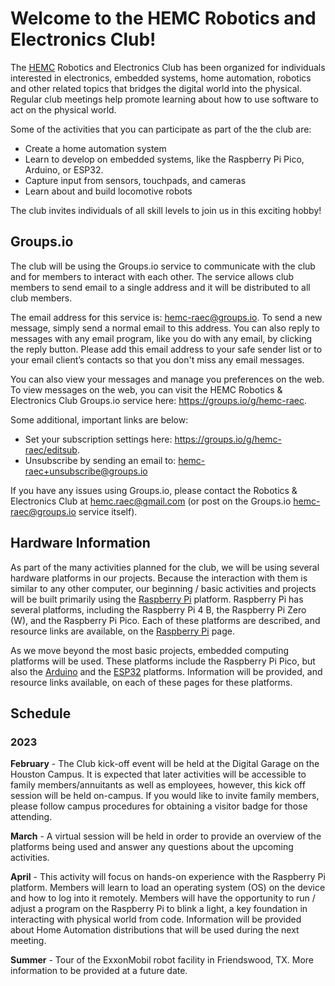 # Welcome to the HEMC Robotics and Electronics Club!
The [HEMC](https://hemc.org) Robotics and Electronics Club has been organized for individuals interested in electronics, embedded systems, home automation, robotics and other related topics that bridges the digital world into the physical.  Regular club meetings help promote learning about how to use software to act on the physical world.

Some of the activities that you can participate as part of the the club are:
- Create a home automation system
- Learn to develop on embedded systems, like the Raspberry Pi Pico, Arduino, or ESP32.
- Capture input from sensors, touchpads, and cameras
- Learn about and build locomotive robots

The club invites individuals of all skill levels to join us in this exciting hobby!

## Groups.io
The club will be using the Groups.io service to communicate with the club and for members to interact with each other.  The service allows club members to send email to a single address and it will be distributed to all club members.

The email address for this service is: [hemc-raec@groups.io](hemc-raec@groups.io).  To send a new message, simply send a normal email to this address.  You can also reply to messages with any email program, like you do with any email, by clicking the reply button.  Please add this email address to your safe sender list or to your email client’s contacts so that you don't miss any email messages.

You can also view your messages and manage you preferences on the web.  To view messages on the web, you can visit the HEMC Robotics & Electronics Club Groups.io service here: https://groups.io/g/hemc-raec.  

Some additional, important links are below:
- Set your subscription settings here: https://groups.io/g/hemc-raec/editsub.
- Unsubscribe by sending an email to: hemc-raec+unsubscribe@groups.io

If you have any issues using Groups.io, please contact the Robotics & Electronics Club at hemc.raec@gmail.com (or post on the Groups.io hemc-raec@groups.io service itself). 

## Hardware Information
As part of the many activities planned for the club, we will be using several hardware platforms in our projects.  Because the interaction with them is similar to any other computer, our beginning / basic activities and projects will be built primarily using the [Raspberry Pi](RaspberryPi.md) platform.  Raspberry Pi has several platforms, including the Raspberry Pi 4 B, the Raspberry Pi Zero (W), and the Raspberry Pi Pico.  Each of these platforms are described, and resource links are available, on the [Raspberry Pi](RaspberryPi.md) page.

As we move beyond the most basic projects, embedded computing platforms will be used.  These platforms include the Raspberry Pi Pico, but also the [Arduino](Arduino.md) and the [ESP32](ESP32.md) platforms.  Information will be provided, and resource links available, on each of these pages for these platforms.

## Schedule
### 2023
**February** - The Club kick-off event will be held at the Digital Garage on the Houston Campus.  It is expected that later activities will be accessible to family members/annuitants as well as employees, however, this kick off session will be held on-campus.  If you would like to invite family members, please follow campus procedures for obtaining a visitor badge for those attending.

**March** - A virtual session will be held in order to provide an overview of the platforms being used and answer any questions about the upcoming activities. 

**April** - This activity will focus on hands-on experience with the Raspberry Pi platform.  Members will learn to load an operating system (OS) on the device and how to log into it remotely. Members will have the opportunity to run / adjust a program on the Raspberry Pi to blink a light, a key foundation in interacting with physical world from code.  Information will be provided about Home Automation distributions that will be used during the next meeting.

**Summer** - Tour of the ExxonMobil robot facility in Friendswood, TX.  More information to be provided at a future date.
